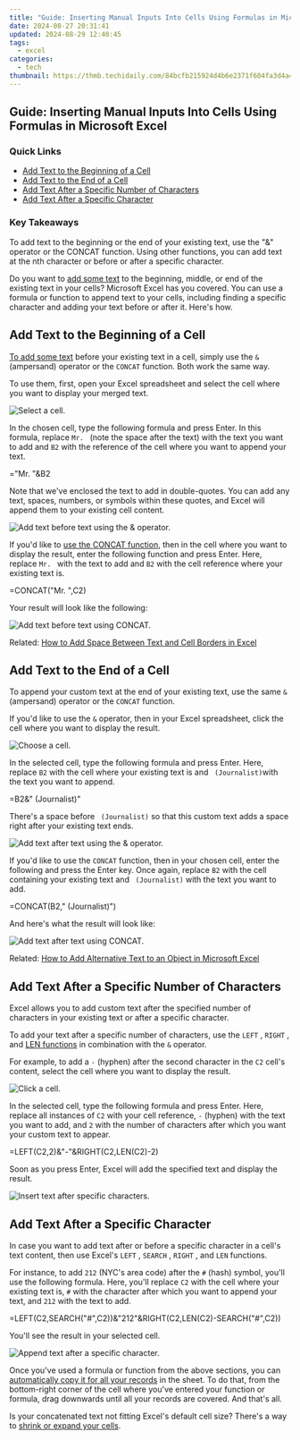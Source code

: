 ```yaml
---
title: "Guide: Inserting Manual Inputs Into Cells Using Formulas in Microsoft Excel"
date: 2024-08-27 20:31:41
updated: 2024-08-29 12:40:45
tags:
  - excel
categories:
  - tech
thumbnail: https://thmb.techidaily.com/84bcfb215924d4b6e2371f604fa3d4a445ea39a93ddb7e4b8427aaf47d96a723.jpg
---
```


## Guide: Inserting Manual Inputs Into Cells Using Formulas in Microsoft Excel

### Quick Links

* [Add Text to the Beginning of a Cell](https://youtube-help.techidaily.com/in-2024-gain-profit-power-the-secret-of-successful-youtube-marketing-and-500plus/)
* [Add Text to the End of a Cell](https://techidaily.com/undelete-lost-photos-from-vivo-y27-5g-by-fonelab-android-recover-photos/)
* [Add Text After a Specific Number of Characters](https://win-dash.techidaily.com/update-your-razer-graphics-driver-on-windows-10-8-7-xp-and-vista-step-by-step-guide-to-downloading-new-versions/)
* [Add Text After a Specific Character](https://instagram-video-recordings.techidaily.com/2024-approved-transforming-raw-footage-into-stellar-instagram-content/)

### Key Takeaways

 To add text to the beginning or the end of your existing text, use the "&" operator or the CONCAT function. Using other functions, you can add text at the nth character or before or after a specific character.

 Do you want to [add some text](https://fake-location.techidaily.com/is-pgsharp-legal-when-you-are-playing-pokemon-on-xiaomi-redmi-13c-5g-drfone-by-drfone-virtual-android/) to the beginning, middle, or end of the existing text in your cells? Microsoft Excel has you covered. You can use a formula or function to append text to your cells, including finding a specific character and adding your text before or after it. Here's how.

##  Add Text to the Beginning of a Cell

[To add some text](https://instagram-clips.techidaily.com/updated-2024-approved-dual-dimensions-in-display-the-instagram-guide-to-effortless-image-turns/) before your existing text in a cell, simply use the `&` (ampersand) operator or the `CONCAT` function. Both work the same way.

 To use them, first, open your Excel spreadsheet and select the cell where you want to display your merged text.

![Select a cell.](https://static1.howtogeekimages.com/wordpress/wp-content/uploads/2022/12/1-excel-select-cell.png) 

 In the chosen cell, type the following formula and press Enter. In this formula, replace `Mr. ` (note the space after the text) with the text you want to add and `B2` with the reference of the cell where you want to append your text.

="Mr. "&B2

 Note that we've enclosed the text to add in double-quotes. You can add any text, spaces, numbers, or symbols within these quotes, and Excel will append them to your existing cell content.

![Add text before text using the & operator.](https://static1.howtogeekimages.com/wordpress/wp-content/uploads/2022/12/2-excel-add-text-before-text.png) 

 If you'd like to [use the CONCAT function](https://facebook-clips.techidaily.com/new-elevate-your-facebook-profile-with-these-11-superior-tools/), then in the cell where you want to display the result, enter the following function and press Enter. Here, replace `Mr. ` with the text to add and `B2` with the cell reference where your existing text is.

=CONCAT("Mr. ",C2)

 Your result will look like the following:

![Add text before text using CONCAT.](https://static1.howtogeekimages.com/wordpress/wp-content/uploads/2022/12/3-excel-concat-before.png) 

Related: [How to Add Space Between Text and Cell Borders in Excel](https://instagram-clips.techidaily.com/updated-2024-approved-dual-dimensions-in-display-the-instagram-guide-to-effortless-image-turns/) 

##  Add Text to the End of a Cell

 To append your custom text at the end of your existing text, use the same `&` (ampersand) operator or the `CONCAT` function.

 If you'd like to use the `&` operator, then in your Excel spreadsheet, click the cell where you want to display the result.

![Choose a cell.](https://static1.howtogeekimages.com/wordpress/wp-content/uploads/2022/12/4-excel-choose-cell.png) 

 In the selected cell, type the following formula and press Enter. Here, replace `B2` with the cell where your existing text is and ` (Journalist)`with the text you want to append.

=B2&" (Journalist)"

 There's a space before ` (Journalist)` so that this custom text adds a space right after your existing text ends.

![Add text after text using the & operator.](https://static1.howtogeekimages.com/wordpress/wp-content/uploads/2022/12/5-excel-add-text-after-text.png) 

 If you'd like to use the `CONCAT` function, then in your chosen cell, enter the following and press the Enter key. Once again, replace `B2` with the cell containing your existing text and ` (Journalist)` with the text you want to add.

=CONCAT(B2," (Journalist)")

 And here's what the result will look like:

![Add text after text using CONCAT.](https://static1.howtogeekimages.com/wordpress/wp-content/uploads/2022/12/6-excel-concat-after.png) 

Related: [How to Add Alternative Text to an Object in Microsoft Excel](https://instagram-video-files.techidaily.com/new-2024-approved-how-to-upload-and-post-gifs-onto-instagram-4-steps/) 

##  Add Text After a Specific Number of Characters

 Excel allows you to add custom text after the specified number of characters in your existing text or after a specific character.

 To add your text after a specific number of characters, use the `LEFT` , `RIGHT` , and [LEN functions](https://extra-hints.techidaily.com/scalable-and-stylish-type-in-ae-with-top-choices/) in combination with the `&` operator.

 For example, to add a `-` (hyphen) after the second character in the `C2` cell's content, select the cell where you want to display the result.

![Click a cell.](https://static1.howtogeekimages.com/wordpress/wp-content/uploads/2022/12/7-excel-click-cell.png) 

 In the selected cell, type the following formula and press Enter. Here, replace all instances of `C2` with your cell reference, `-` (hyphen) with the text you want to add, and `2` with the number of characters after which you want your custom text to appear.

=LEFT(C2,2)&"-"&RIGHT(C2,LEN(C2)-2)

 Soon as you press Enter, Excel will add the specified text and display the result.

![Insert text after specific characters.](https://static1.howtogeekimages.com/wordpress/wp-content/uploads/2022/12/8-excel-add-text-nth-character.png) 

##  Add Text After a Specific Character

 In case you want to add text after or before a specific character in a cell's text content, then use Excel's `LEFT` , `SEARCH` , `RIGHT` , and `LEN` functions.

 For instance, to add `212` (NYC's area code) after the `#` (hash) symbol, you'll use the following formula. Here, you'll replace `C2` with the cell where your existing text is, `#` with the character after which you want to append your text, and `212` with the text to add.

=LEFT(C2,SEARCH("#",C2))&"212"&RIGHT(C2,LEN(C2)-SEARCH("#",C2))

 You'll see the result in your selected cell.

![Append text after a specific character.](https://static1.howtogeekimages.com/wordpress/wp-content/uploads/2022/12/9-excel-add-text-after-specific-character.png) 

 Once you've used a formula or function from the above sections, you can [automatically copy it for all your records](https://extra-tips.techidaily.com/in-2024-converting-personal-memories-from-stillness-to-motion/) in the sheet. To do that, from the bottom-right corner of the cell where you've entered your function or formula, drag downwards until all your records are covered. And that's all.

 Is your concatenated text not fitting Excel's default cell size? There's a way to [shrink or expand your cells](https://youtube-web.techidaily.com/024-approved-ultimate-routine-personalize-your-youtube-shorts-image-credits/).

<ins class="adsbygoogle"
     style="display:block"
     data-ad-format="autorelaxed"
     data-ad-client="ca-pub-7571918770474297"
     data-ad-slot="1223367746"></ins>



<ins class="adsbygoogle"
     style="display:block"
     data-ad-client="ca-pub-7571918770474297"
     data-ad-slot="8358498916"
     data-ad-format="auto"
     data-full-width-responsive="true"></ins>
